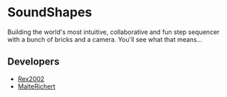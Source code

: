 # SoundShapes
Building the world's most intuitive, collaborative and fun step sequencer with a bunch of bricks and a camera.
You'll see what that means... <br>

## Developers
- [Rex2002](https://github.com/Rex2002)
- [MalteRichert](https://github.com/MalteRichert)